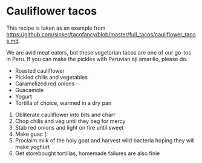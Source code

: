 

# Cauliflower tacos

This recipe is taken as an example from https://github.com/sinker/tacofancy/blob/master/full_tacos/cauliflower_tacos.md.

We are avid meat eaters, but these vegetarian tacos are one of our go-tos in
Peru. If you can make the pickles with Peruvian aji amarillo, please do.

- Roasted cauliflower
- Pickled chilis and vegetables
- Caramelized red onions
- Guacamole
- Yogurt
- Tortilla of choice, warmed in a dry pan

1. Obliterate cauliflower into bits and charr
2. Chop chilis and veg until they beg for mercy
3. Stab red onions and light on fire until sweet
4. Make guac (:
5. Proclaim milk of the holy goat and harvest wild bacteria hoping they will make yoghurt
6. Get storebought tortillas, homemade failures are also finie
